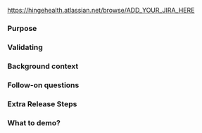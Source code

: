 https://hingehealth.atlassian.net/browse/ADD_YOUR_JIRA_HERE

### Purpose

### Validating

### Background context

### Follow-on questions

### Extra Release Steps

### What to demo?
